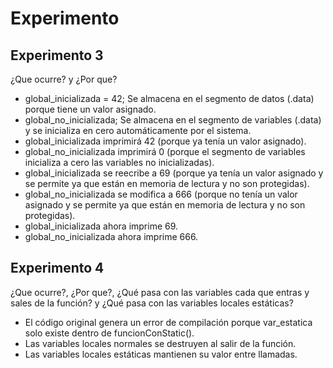 # Experimento

## Experimento 3

¿Que ocurre? y ¿Por que? 
* global_inicializada = 42;  Se almacena en el segmento de datos (.data) porque tiene un valor asignado.
* global_no_inicializada;  Se almacena en el segmento de variables (.data) y se inicializa en cero automáticamente por el sistema.
* global_inicializada imprimirá 42 (porque ya tenía un valor asignado).
* global_no_inicializada imprimirá 0 (porque el segmento de variables inicializa a cero las variables no inicializadas).
* global_inicializada se reecribe a 69 (porque ya tenía un valor asignado y se permite ya que están en memoria de lectura y no son protegidas).
* global_no_inicializada se modifica a 666 (porque no tenía un valor asignado y se permite ya que están en memoria de lectura y no son protegidas).
* global_inicializada ahora imprime 69.
* global_no_inicializada ahora imprime 666.

## Experimento 4

¿Que ocurre?, ¿Por que?, ¿Qué pasa con las variables cada que entras y sales de la función? y ¿Qué pasa con las variables locales estáticas?
* El código original genera un error de compilación porque var_estatica solo existe dentro de funcionConStatic().
* Las variables locales normales se destruyen al salir de la función.
* Las variables locales estáticas mantienen su valor entre llamadas.
